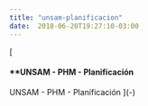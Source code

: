 ```yaml
---
title: "unsam-planificacion"
date:  2018-06-20T19:27:10-03:00
---
```



[


#### **UNSAM - PHM - Planificación

UNSAM - PHM - Planificación
](-)